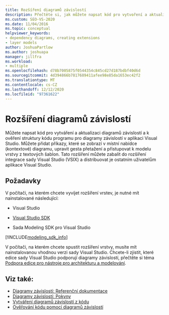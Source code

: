 ```yaml
---
title: Rozšíření diagramů závislostí
description: Přečtěte si, jak můžete napsat kód pro vytvoření a aktualizaci diagramů závislostí a jak ověřit strukturu kódu programu v diagramech závislostí v aplikaci Visual Studio.
ms.custom: SEO-VS-2020
ms.date: 11/04/2016
ms.topic: conceptual
helpviewer_keywords:
- dependency diagrams, creating extensions
- layer models
author: JoshuaPartlow
ms.author: joshuapa
manager: jillfra
ms.workload:
- multiple
ms.openlocfilehash: d78b7005875f0544354c845cd27d187bdbf40d6d
ms.sourcegitcommit: 4d394866b7817689411afee98e85da1653ec42f2
ms.translationtype: MT
ms.contentlocale: cs-CZ
ms.lasthandoff: 12/12/2020
ms.locfileid: "97361622"
---
```

# <a name="extend-dependency-diagrams"></a>Rozšíření diagramů závislostí

Můžete napsat kód pro vytváření a aktualizaci diagramů závislostí a k ověření struktury kódu programu pro diagramy závislostí v aplikaci Visual Studio. Můžete přidat příkazy, které se zobrazí v místní nabídce (kontextové) diagramu, upravit gesta přetažení a přistupovat k modelu vrstvy z textových šablon. Tato rozšíření můžete zabalit do rozšíření integrace sady Visual Studio (VSIX) a distribuovat je ostatním uživatelům aplikace Visual Studio.

## <a name="requirements"></a>Požadavky

V počítači, na kterém chcete vyvíjet rozšíření vrstev, je nutné mít nainstalované následující:

- Visual Studio

- [Visual Studio SDK](../extensibility/visual-studio-sdk.md)

- Sada Modeling SDK pro Visual Studio

[!INCLUDE[modeling_sdk_info](includes/modeling_sdk_info.md)]

V počítači, na kterém chcete spustit rozšíření vrstvy, musíte mít nainstalovanou vhodnou verzi sady Visual Studio. Chcete-li zjistit, které edice sady Visual Studio podporují diagramy závislostí, přečtěte si téma [Podpora edice pro nástroje pro architekturu a modelování](../modeling/what-s-new-for-design-in-visual-studio.md#VersionSupport).

## <a name="see-also"></a>Viz také:

- [Diagramy závislostí: Referenční dokumentace](../modeling/layer-diagrams-reference.md)
- [Diagramy závislostí: Pokyny](../modeling/layer-diagrams-guidelines.md)
- [Vytváření diagramů závislostí z kódu](../modeling/create-layer-diagrams-from-your-code.md)
- [Ověřování kódu pomocí diagramů závislostí](../modeling/validate-code-with-layer-diagrams.md)
